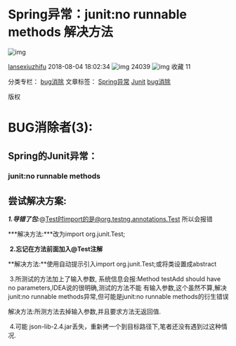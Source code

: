 # Spring异常：junit:no runnable methods 解决方法

![img](https://csdnimg.cn/release/blogv2/dist/pc/img/original.png)

[lansexiuzhifu](https://me.csdn.net/lansexiuzhifu) 2018-08-04 18:02:34 ![img](https://csdnimg.cn/release/blogv2/dist/pc/img/articleReadEyes.png) 24039 ![img](https://csdnimg.cn/release/blogv2/dist/pc/img/tobarCollect.png) 收藏 11

分类专栏： [bug消除](https://blog.csdn.net/lansexiuzhifu/category_7879807.html) 文章标签： [Spring异常](https://www.csdn.net/gather_22/MtzaAgxsNjU2OTUtYmxvZwO0O0OO0O0O.html) [Junit](https://www.csdn.net/gather_21/MtTaEg0sMjUyNjMtYmxvZwO0O0OO0O0O.html) [bug消除](https://so.csdn.net/so/search/s.do?q=bug消除&t=blog&o=vip&s=&l=&f=&viparticle=)

版权

# **BUG消除者(3):**

## Spring的Junit异常：

###     junit:no runnable methods

## 尝试解决方案:

***1.导错了包:***@Test时import的是@org.testng.annotations.Test   所以会报错

   ***解决方法:***改为import org.junit.Test;

​      **2.忘记在方法前面加入@Test注解**

  **解决方法:**使用自动提示引入import org.junit.Test;或将类设置成abstract

​      3.所测试的方法加上了输入参数,  系统信息会报:Method testAdd should have no parameters,IDEA说的很明确,测试的方法不能        有输入参数,这个虽然不算,解决  junit:no runnable methods异常,但可能是junit:no runnable methods的衍生错误

  解决方法:所测方法去掉输入参数,并且要求方法无返回值.

​      4.可能 json-lib-2.4.jar丢失，重新拷一个到目标路径下,笔者还没有遇到过这种情况.